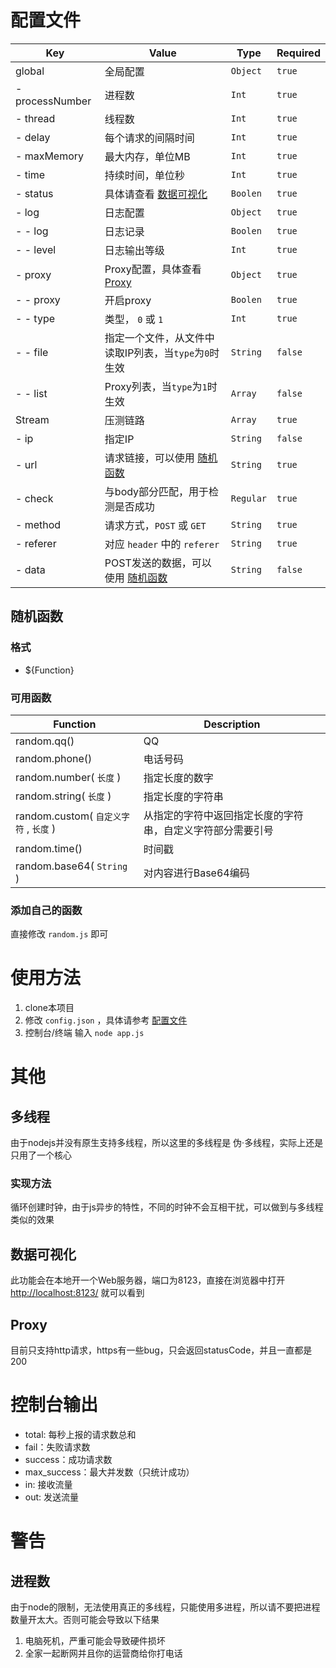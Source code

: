 # 配置文件

| Key | Value | Type | Required |
| --- | ----- | ---- | --- |
| global | 全局配置 | `Object` | `true` |
| - processNumber| 进程数|`Int`| `true` |
| - thread| 线程数|`Int`| `true` |
| - delay| 每个请求的间隔时间|`Int`| `true` |
| - maxMemory| 最大内存，单位MB|`Int`| `true` |
| - time| 持续时间，单位秒|`Int`| `true` |
| - status| 具体请查看 [数据可视化](#数据可视化)|`Boolen`| `true` |
| - log | 日志配置 | `Object` | `true` |
| - - log| 日志记录 | `Boolen` | `true` |
| - - level | 日志输出等级 | `Int` | `true` |
| - proxy| Proxy配置，具体查看 [Proxy](#Proxy) | `Object` | `true` |
| - - proxy | 开启proxy | `Boolen` | `true` |
| - - type | 类型， `0` 或 `1` | `Int` | `true` |
| - - file| 指定一个文件，从文件中读取IP列表，当`type`为`0`时生效 | `String` | `false` |
| - - list| Proxy列表，当`type`为`1`时生效 | `Array` | `false` |
| Stream | 压测链路 | `Array` | `true` |
| - ip | 指定IP | `String` | `false` |
| - url | 请求链接，可以使用 [随机函数](#随机函数) | `String` | `true` |
| - check | 与body部分匹配，用于检测是否成功 | `Regular`|  `true` |
| - method | 请求方式，`POST` 或 `GET` | `String` | `true` |
| - referer | 对应 `header` 中的 `referer` | `String` | `true` |
| - data | POST发送的数据，可以使用 [随机函数](#随机函数) | `String` | `false` |

## 随机函数
### 格式
- ${Function}
### 可用函数
| Function | Description |
| --- | ---|
| random.qq() | QQ |
| random.phone() | 电话号码 |
| random.number( `长度` ) | 指定长度的数字 |
| random.string( `长度` ) | 指定长度的字符串 |
| random.custom( `自定义字符` , `长度` ) | 从指定的字符中返回指定长度的字符串，自定义字符部分需要引号 |
| random.time() | 时间戳 |
| random.base64( `String` ) | 对内容进行Base64编码 |

### 添加自己的函数
直接修改 `random.js` 即可

# 使用方法
1. clone本项目
2. 修改 `config.json` ，具体请参考 [配置文件](#配置文件)
3. 控制台/终端 输入 `node app.js`

# 其他

## 多线程
由于nodejs并没有原生支持多线程，所以这里的多线程是 伪·多线程，实际上还是只用了一个核心
### 实现方法
循环创建时钟，由于js异步的特性，不同的时钟不会互相干扰，可以做到与多线程类似的效果

## 数据可视化
此功能会在本地开一个Web服务器，端口为8123，直接在浏览器中打开 [http://localhost:8123/](#http://localhost:8123/) 就可以看到

## Proxy
目前只支持http请求，https有一些bug，只会返回statusCode，并且一直都是200

# 控制台输出
- total: 每秒上报的请求数总和
- fail：失败请求数
- success：成功请求数
- max_success：最大并发数（只统计成功）
- in: 接收流量
- out: 发送流量

# 警告
## 进程数
由于node的限制，无法使用真正的多线程，只能使用多进程，所以请不要把进程数量开太大。否则可能会导致以下结果
1. 电脑死机，严重可能会导致硬件损坏
2. 全家一起断网并且你的运营商给你打电话